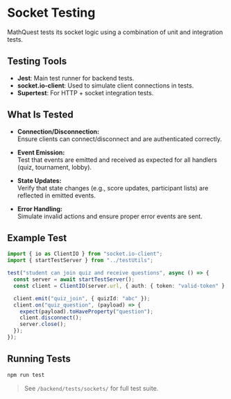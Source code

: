 # Socket Testing

MathQuest tests its socket logic using a combination of unit and integration tests.

## Testing Tools

- **Jest**: Main test runner for backend tests.
- **socket.io-client**: Used to simulate client connections in tests.
- **Supertest**: For HTTP + socket integration tests.

## What Is Tested

- **Connection/Disconnection:**  
  Ensure clients can connect/disconnect and are authenticated correctly.

- **Event Emission:**  
  Test that events are emitted and received as expected for all handlers (quiz, tournament, lobby).

- **State Updates:**  
  Verify that state changes (e.g., score updates, participant lists) are reflected in emitted events.

- **Error Handling:**  
  Simulate invalid actions and ensure proper error events are sent.

## Example Test

```typescript
import { io as ClientIO } from "socket.io-client";
import { startTestServer } from "../testUtils";

test("student can join quiz and receive questions", async () => {
  const server = await startTestServer();
  const client = ClientIO(server.url, { auth: { token: "valid-token" } });

  client.emit("quiz_join", { quizId: "abc" });
  client.on("quiz_question", (payload) => {
    expect(payload).toHaveProperty("question");
    client.disconnect();
    server.close();
  });
});
```

## Running Tests

```sh
npm run test
```

> See `/backend/tests/sockets/` for full test suite.
